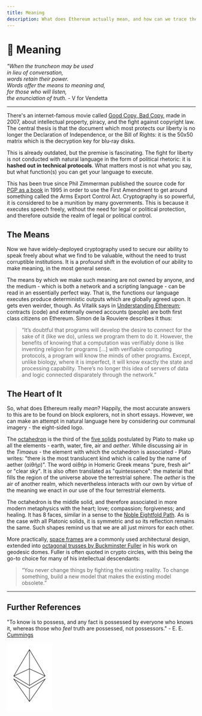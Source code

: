 ```yaml
---
title: Meaning
description: What does Ethereum actually mean, and how can we trace the development of the ideas behind it back through history?
---
```


# 🤯 Meaning

_"When the truncheon may be used_   
_in lieu of conversation,_  
_words retain their power._  
_Words offer the means to meaning and,_  
_for those who will listen,_  
_the enunciation of truth._ - V for Vendetta  

---

There's an internet-famous movie called [Good Copy, Bad Copy](https://www.youtube.com/watch?v=ByY6j0qzOyM), made in 2007, about intellectual property, piracy, and the fight against copyright law. The central thesis is that the document which most protects our liberty is no longer the Declaration of Independence, or the Bill of Rights: it is the 50x50 matrix which is the decryption key for blu-ray disks.

This is already outdated, but the premise is fascinating. The fight for liberty is not conducted with natural language in the form of political rhetoric: it is **hashed out in technical protocols**. What matters most is not what you say, but what function(s) you can get your language to execute.

This has been true since Phil Zimmerman published the source code for [PGP as a book](https://books.google.co.za/books/about/PGP_Source_Code_and_Internals.html?id=xR4ZAQAAIAAJ&redir_esc=y) in 1995 in order to use the First Amendment to get around something called the Arms Export Control Act. Cryptography is so powerful, it is considered to be a munition by many governments. This is because it executes speech freely, without the need for legal or political protection, and therefore outside the realm of legal or political control.

## The Means

Now we have widely-deployed cryptography used to secure our ability to speak freely about what we find to be valuable, without the need to trust corruptible institutions. It is a profound shift in the evolution of our ability to make meaning, in the most general sense.

The means by which we make such meaning are not owned by anyone, and the medium - which is both a network and a scripting language - can be read in an essentially perfect way. That is, the functions our language executes produce deterministic outputs which are globally agreed upon. It gets even weirder, though. As Vitalik says in [Understanding Ethereum](../understanding-ethereum); contracts (code) and externally owned accounts (people) are both first class citizens on Ethereum. Simon de la Rouviere describes it thus:

> “It’s doubtful that programs will develop the desire to connect for the sake of it (like we do), unless we program them to do it. However, the benefits of knowing that a computation was verifiably done is like inventing religion for programs [...] with verifiable computing protocols, a program will know the minds of other programs. Except, unlike biology, where it is imperfect, it will know exactly the state and processing capability. There’s no longer this idea of servers of data and logic connected disparately through the network.”

## The Heart of It

So, what does Ethereum really *mean*? Happily, the most accurate answers to this are to be found on block explorers, not in short essays. However, we can make an attempt in natural language here by considering our communal imagery - the eight-sided logo.

The [octahedron](https://en.wikipedia.org/wiki/Octahedron) is the third of the [five solids](https://en.wikipedia.org/wiki/Platonic_solid) postulated by Plato to make up all the elements - earth, water, fire, air and *aether*. While discussing air in the *Timaeus* - the element with which the octahedron is associated - Plato writes: "there is the most translucent kind which is called by the name of aether (αἰθήρ)". The word αἰθήρ in Homeric Greek means "pure, fresh air" or "clear sky". It is also often translated as "quintessence": the material that fills the region of the universe above the terrestrial sphere. The *aether* is the air of another realm, which nevertheless interacts with our own by virtue of the meaning we enact in our use of the four terrestrial elements.

The octahedron is the middle solid, and therefore associated in more modern metaphysics with the heart; love; compassion; forgiveness; and healing. It has 8 faces, similar in a sense to the [Noble Eightfold Path](https://en.wikipedia.org/wiki/Noble_Eightfold_Path). As is the case with all Platonic solids, it is symmetric and so its reflection remains the same. Such shapes remind us that we are all just mirrors for each other.

More practically, [space frames](https://en.wikipedia.org/wiki/Space_frame) are a commonly used architectural design, extended into [octagonal trusses by Buckminster Fuller](http://www.grunch.net/synergetics/docs/bellnote.html) in his work on geodesic domes. Fuller is often quoted in crypto circles, with this being the go-to choice for many of his intellectual descendants:

> “You never change things by fighting the existing reality. To change something, build a new model that makes the existing model obsolete.”

---

## Further References

"To know is to possess, and any fact is possessed by everyone who knows it, whereas those who *feel* truth are possessed, not possessors." - E. E. [Cummings](https://www.youtube.com/watch?v=kffo3pxNO7c)

![Ethereum](/assets/images/ethereum.png)